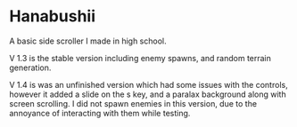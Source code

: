 # Hanabushii
A basic side scroller I made in high school.

V 1.3 is the stable version including enemy spawns, and random terrain generation.

V 1.4 is was an unfinished version which had some issues with the controls, however it added a slide on the s key, and a paralax background along with screen scrolling. I did not spawn enemies in this version, due to the annoyance of interacting with them while testing.
